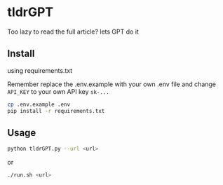 # tldrGPT
Too lazy to read the full article? lets GPT do it

## Install
using requirements.txt

Remember replace the .env.example with your own .env file and change `API_KEY` to your own API key `sk-...`
```bash
cp .env.example .env
pip install -r requirements.txt
```
## Usage
```bash
python tldrGPT.py --url <url>
```

or

```bash
./run.sh <url>
```